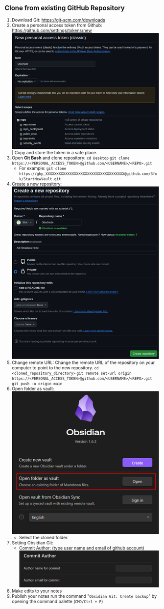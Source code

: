 ## Clone from existing GitHub Repository
1. Download Git:
	https://git-scm.com/downloads
2. Create a personal access token from Github:  
	https://github.com/settings/tokens/new  
	![](assets/README/README_image_1.png)  
	| Copy and store the token in a safe place.  
3. Open **Git Bash** and clone repository:
	 `cd Desktop`
	 `git clone https://<PERSONAL_ACCESS_TOKEN>@github.com/<USERNAME>/<REPO>.git`
	- For example:
		`git clone https://ghp_XXXXXXXXXXXXXXXXXXXXXXXXXXXXXXXXXXXX@github.com/3fok/StartNewVault.git`
4.  Create a new repository:  
	![](assets/README/README_image_2.png)
5. Change remote URL: Change the remote URL of the repository on your computer to point to the new repository.
	`cd <cloned_repository_directory>`
	`git remote set-url origin https://<PERSONAL_ACCESS_TOKEN>@github.com/<USERNAME>/<REPO>.git`
	`git push -u origin main`
1. Open folder as vault:  
	![](assets/README/README_image_3.png)
	- Select the cloned folder.
7. Setting Obsidian Git:
	- Commit Author: (type user name and email of github account)  
		![](assets/README/README_image_4.png)
8. Make edits to your notes
9. Publish your notes run the command "`Obsidian Git: Create backup`" by opening the command palette (`CMD/Ctrl + P`) 

